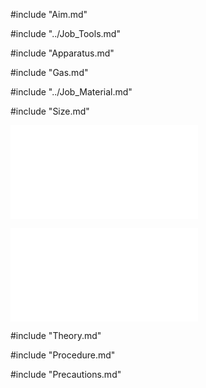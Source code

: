 #include "Aim.md"

#include "../Job_Tools.md"

#include "Apparatus.md"

#include "Gas.md"

#include "../Job_Material.md"

#include "Size.md"

![TIG welding](../../Common/img_pdf/Wlj_1_3D.pdf "TIG welding")

![TIG welding](../../Common/img_pdf/Wlj_1_Dm.pdf "TIG welding")
	
#include "Theory.md"

#include "Procedure.md"
	
#include "Precautions.md"

